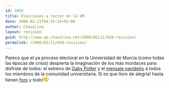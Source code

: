 ```yaml
---
id: 1055
title: Elecciones a rector en la UM
date: 2006-02-11T04:55:22+02:00
author: Chavalina
layout: revision
guid: http://www.wp.chavalina.net/2006/02/11/628-revision/
permalink: /2006/02/11/628-revision/
---
```

Parece que el ya proceso electoral en la Universidad de Murcia (como todas las épocas de crisis) despierta la imaginaci&oacute;n de los más mordaces para disfrute de todos: el estreno de <a href="http://arrozypava.blogspot.com/2006/02/sinopsis-el-entraable-harry-potter-y.html" target="_blank">Gaby Potter</a> y el <a href="http://unimurcia.blogspot.com/2005/12/candidates-wish-you-merry-christmas.html" target="_blank">mensaje navide&ntilde;o</a> a todos los miembros de la comunidad universitaria. Si es que lloro de alegr&iacute;a! hasta tienen <a href="http://lacarreraerectoral.foro.st/" target="_blank">foro</a> y todo!![emo](/imagenes/emoticonos/guino.gif)